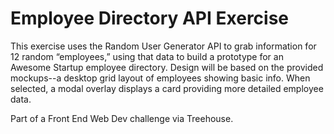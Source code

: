 # Employee Directory API Exercise

This exercise uses the Random User Generator API to grab information for 12 random “employees,” using that data to build a prototype for an Awesome Startup employee directory. Design will be based on the provided mockups--a desktop grid layout of employees showing basic info. When selected, a modal overlay displays a card providing more detailed employee data.

Part of a Front End Web Dev challenge via Treehouse.
